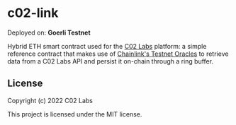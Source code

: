 # c02-link

Deployed on: **Goerli Testnet**

Hybrid ETH smart contract used for the [C02 Labs](https://www.c02-labs.com/) platform:
a simple reference contract that makes use of
[Chainlink's Testnet Oracles](https://docs.chain.link/any-api/testnet-oracles)
to retrieve data from a C02 Labs API and persist it on-chain through a ring buffer.


## License

Copyright (c) 2022 C02 Labs

This project is licensed under the MIT license.
